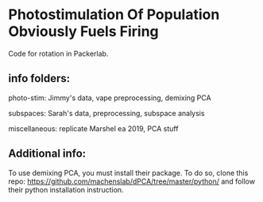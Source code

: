 # Photostimulation Of Population Obviously Fuels Firing

Code for rotation in Packerlab.


## info folders:

photo-stim: Jimmy's data, vape preprocessing, demixing PCA

subspaces: Sarah's data, preprocessing, subspace analysis

miscellaneous: replicate Marshel ea 2019, PCA stuff

## Additional info:

To use demixing PCA, you must install their package. To do so, clone this repo: https://github.com/machenslab/dPCA/tree/master/python/
and follow their python installation instruction. 

